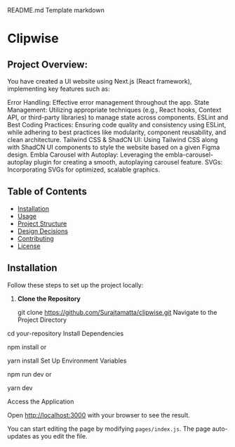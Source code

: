 

README.md Template
markdown

# Clipwise
  
## Project Overview:
You have created a UI website using Next.js (React framework), implementing key features such as:

Error Handling: Effective error management throughout the app.
State Management: Utilizing appropriate techniques (e.g., React hooks, Context API, or third-party libraries) to manage state across components.
ESLint and Best Coding Practices: Ensuring code quality and consistency using ESLint, while adhering to best practices like modularity, component reusability, and clean architecture.
Tailwind CSS & ShadCN UI: Using Tailwind CSS along with ShadCN UI components to style the website based on a given Figma design.
Embla Carousel with Autoplay: Leveraging the embla-carousel-autoplay plugin for creating a smooth, autoplaying carousel feature.
SVGs: Incorporating SVGs for optimized, scalable graphics.



## Table of Contents

- [Installation](#installation)
- [Usage](#usage)
- [Project Structure](#project-structure)
- [Design Decisions](#design-decisions)
- [Contributing](#contributing)
- [License](#license)

## Installation

Follow these steps to set up the project locally:

1. **Clone the Repository**


   git clone  https://github.com/Surajtamatta/clipwise.git
Navigate to the Project Directory


cd your-repository
Install Dependencies


npm install
or

yarn install
Set Up Environment Variables

npm run dev
or

yarn dev

Access the Application

Open [http://localhost:3000](http://localhost:3000) with your browser to see the result.


You can start editing the page by modifying `pages/index.js`. The page auto-updates as you edit the file.